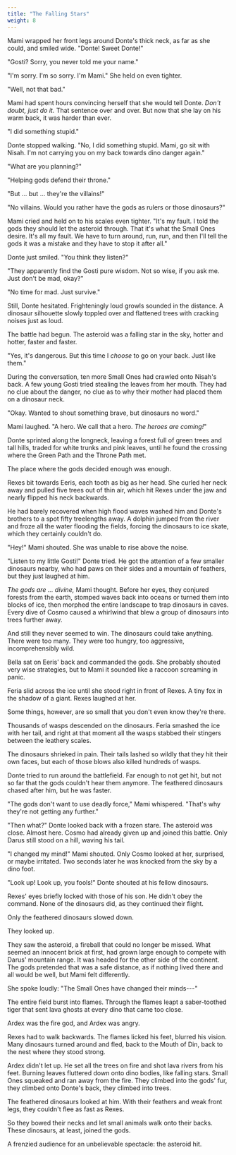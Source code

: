 ```yaml
---
title: "The Falling Stars"
weight: 8
---
```


Mami wrapped her front legs around Donte's thick neck, as far as she could, and smiled wide. "Donte! Sweet Donte!"

"Gosti? Sorry, you never told me your name."

"I'm sorry. I'm so sorry. I'm Mami." She held on even tighter.

"Well, not that bad."

Mami had spent hours convincing herself that she would tell Donte. _Don't doubt, just do it._ That sentence over and over. But now that she lay on his warm back, it was harder than ever. 

"I did something stupid."

Donte stopped walking. "No, I did something stupid. Mami, go sit with Nisah. I'm not carrying you on my back towards dino danger again."

"What are you planning?"

"Helping gods defend their throne."

"But ... but ... they're the villains!"

"No villains. Would you rather have the gods as rulers or those dinosaurs?"

Mami cried and held on to his scales even tighter. "It's my fault. I told the gods they should let the asteroid through. That it's what the Small Ones desire. It's all my fault. We have to turn around, run, run, and then I'll tell the gods it was a mistake and they have to stop it after all."

Donte just smiled. "You think they listen?"

"They apparently find the Gosti pure wisdom. Not so wise, if you ask me. Just don't be mad, okay?"

"No time for mad. Just survive."

Still, Donte hesitated. Frighteningly loud growls sounded in the distance. A dinosaur silhouette slowly toppled over and flattened trees with cracking noises just as loud. 

The battle had begun. The asteroid was a falling star in the sky, hotter and hotter, faster and faster.

"Yes, it's dangerous. But this time I _choose_ to go on your back. Just like them."

During the conversation, ten more Small Ones had crawled onto Nisah's back. A few young Gosti tried stealing the leaves from her mouth. They had no clue about the danger, no clue as to why their mother had placed them on a dinosaur neck.

"Okay. Wanted to shout something brave, but dinosaurs no word."

Mami laughed. "A hero. We call that a hero. _The heroes are coming!_"

Donte sprinted along the longneck, leaving a forest full of green trees and tall hills, traded for white trunks and pink leaves, until he found the crossing where the Green Path and the Throne Path met.

The place where the gods decided enough was enough.

Rexes bit towards Eeris, each tooth as big as her head. She curled her neck away and pulled five trees out of thin air, which hit Rexes under the jaw and nearly flipped his neck backwards. 

He had barely recovered when high flood waves washed him and Donte's brothers to a spot fifty treelengths away. A dolphin jumped from the river and froze all the water flooding the fields, forcing the dinosaurs to ice skate, which they certainly couldn't do.

"Hey!" Mami shouted. She was unable to rise above the noise.

"Listen to my little Gosti!" Donte tried. He got the attention of a few smaller dinosaurs nearby, who had paws on their sides and a mountain of feathers, but they just laughed at him.

_The gods are ... divine,_ Mami thought. Before her eyes, they conjured forests from the earth, stomped waves back into oceans or turned them into blocks of ice, then morphed the entire landscape to trap dinosaurs in caves. Every dive of Cosmo caused a whirlwind that blew a group of dinosaurs into trees further away.

And still they never seemed to win. The dinosaurs could take anything. There were too many. They were too hungry, too aggressive, incomprehensibly wild. 

Bella sat on Eeris' back and commanded the gods. She probably shouted very wise strategies, but to Mami it sounded like a raccoon screaming in panic.

Feria slid across the ice until she stood right in front of Rexes. A tiny fox in the shadow of a giant. Rexes laughed at her. 

Some things, however, are so small that you don't even know they're there.

Thousands of wasps descended on the dinosaurs. Feria smashed the ice with her tail, and right at that moment all the wasps stabbed their stingers between the leathery scales.

The dinosaurs shrieked in pain. Their tails lashed so wildly that they hit their own faces, but each of those blows also killed hundreds of wasps.

Donte tried to run around the battlefield. Far enough to not get hit, but not so far that the gods couldn't hear them anymore. The feathered dinosaurs chased after him, but he was faster.

"The gods don't want to use deadly force," Mami whispered. "That's why they're not getting any further."

"Then what?" Donte looked back with a frozen stare. The asteroid was close. Almost here. Cosmo had already given up and joined this battle. Only Darus still stood on a hill, waving his tail.

"I changed my mind!" Mami shouted. Only Cosmo looked at her, surprised, or maybe irritated. Two seconds later he was knocked from the sky by a dino foot.

"Look up! Look up, you fools!" Donte shouted at his fellow dinosaurs. 

Rexes' eyes briefly locked with those of his son. He didn't obey the command. None of the dinosaurs did, as they continued their flight.

Only the feathered dinosaurs slowed down. 

They looked up. 

They saw the asteroid, a fireball that could no longer be missed. What seemed an innocent brick at first, had grown large enough to compete with Darus' mountain range. It was headed for the other side of the continent. The gods pretended that was a safe distance, as if nothing lived there and all would be well, but Mami felt differently.

She spoke loudly: "The Small Ones have changed their minds---"

The entire field burst into flames. Through the flames leapt a saber-toothed tiger that sent lava ghosts at every dino that came too close. 

Ardex was the fire god, and Ardex was angry.

Rexes had to walk backwards. The flames licked his feet, blurred his vision. Many dinosaurs turned around and fled, back to the Mouth of Din, back to the nest where they stood strong.

Ardex didn't let up. He set all the trees on fire and shot lava rivers from his feet. Burning leaves fluttered down onto dino bodies, like falling stars. Small Ones squeaked and ran away from the fire. They climbed into the gods' fur, they climbed onto Donte's back, they climbed into trees.

The feathered dinosaurs looked at him. With their feathers and weak front legs, they couldn't flee as fast as Rexes.

So they bowed their necks and let small animals walk onto their backs. These dinosaurs, at least, joined the gods. 

A frenzied audience for an unbelievable spectacle: the asteroid hit.
